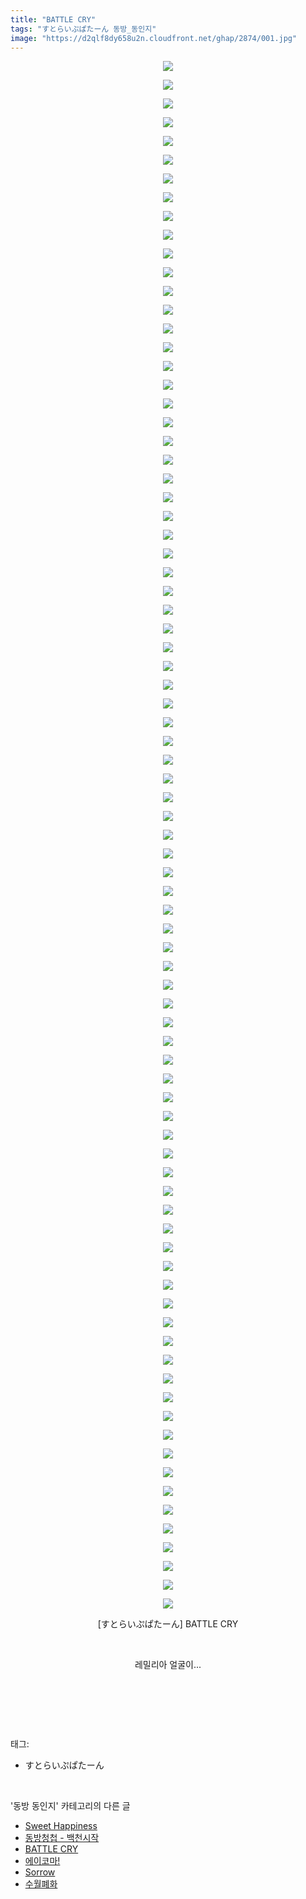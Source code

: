```yaml
---
title: "BATTLE CRY"
tags: "すとらいぷぱたーん 동방_동인지"
image: "https://d2qlf8dy658u2n.cloudfront.net/ghap/2874/001.jpg"
---
```

<div class="article">
<p style="text-align: center; clear: none; float: none;"><img src="{{ site.imgserver12 }}/ghap/2874/001.jpg"/></p>
<p style="text-align: center; clear: none; float: none;"><img src="{{ site.imgserver12 }}/ghap/2874/002.jpg"/></p>
<p style="text-align: center; clear: none; float: none;"><img src="{{ site.imgserver12 }}/ghap/2874/003.jpg"/></p>
<p style="text-align: center; clear: none; float: none;"><img src="{{ site.imgserver12 }}/ghap/2874/004.jpg"/></p>
<p style="text-align: center; clear: none; float: none;"><img src="{{ site.imgserver12 }}/ghap/2874/005.jpg"/></p>
<p style="text-align: center; clear: none; float: none;"><img src="{{ site.imgserver12 }}/ghap/2874/006.jpg"/></p>
<p style="text-align: center; clear: none; float: none;"><img src="{{ site.imgserver12 }}/ghap/2874/007.jpg"/></p>
<p style="text-align: center; clear: none; float: none;"><img src="{{ site.imgserver12 }}/ghap/2874/008.jpg"/></p>
<p style="text-align: center; clear: none; float: none;"><img src="{{ site.imgserver12 }}/ghap/2874/009.jpg"/></p>
<p style="text-align: center; clear: none; float: none;"><img src="{{ site.imgserver12 }}/ghap/2874/010.jpg"/></p>
<p style="text-align: center; clear: none; float: none;"><img src="{{ site.imgserver12 }}/ghap/2874/011.jpg"/></p>
<p style="text-align: center; clear: none; float: none;"><img src="{{ site.imgserver12 }}/ghap/2874/012.jpg"/></p>
<p style="text-align: center; clear: none; float: none;"><img src="{{ site.imgserver12 }}/ghap/2874/013.jpg"/></p>
<p style="text-align: center; clear: none; float: none;"><img src="{{ site.imgserver12 }}/ghap/2874/014.jpg"/></p>
<p style="text-align: center; clear: none; float: none;"><img src="{{ site.imgserver12 }}/ghap/2874/015.jpg"/></p>
<p style="text-align: center; clear: none; float: none;"><img src="{{ site.imgserver12 }}/ghap/2874/016.jpg"/></p>
<p style="text-align: center; clear: none; float: none;"><img src="{{ site.imgserver12 }}/ghap/2874/017.jpg"/></p>
<p style="text-align: center; clear: none; float: none;"><img src="{{ site.imgserver12 }}/ghap/2874/018.jpg"/></p>
<p style="text-align: center; clear: none; float: none;"><img src="{{ site.imgserver12 }}/ghap/2874/019.jpg"/></p>
<p style="text-align: center; clear: none; float: none;"><img src="{{ site.imgserver12 }}/ghap/2874/020.jpg"/></p>
<p style="text-align: center; clear: none; float: none;"><img src="{{ site.imgserver12 }}/ghap/2874/021.jpg"/></p>
<p style="text-align: center; clear: none; float: none;"><img src="{{ site.imgserver12 }}/ghap/2874/022.jpg"/></p>
<p style="text-align: center; clear: none; float: none;"><img src="{{ site.imgserver12 }}/ghap/2874/023.jpg"/></p>
<p style="text-align: center; clear: none; float: none;"><img src="{{ site.imgserver12 }}/ghap/2874/024.jpg"/></p>
<p style="text-align: center; clear: none; float: none;"><img src="{{ site.imgserver12 }}/ghap/2874/025.jpg"/></p>
<p style="text-align: center; clear: none; float: none;"><img src="{{ site.imgserver12 }}/ghap/2874/026.jpg"/></p>
<p style="text-align: center; clear: none; float: none;"><img src="{{ site.imgserver12 }}/ghap/2874/027.jpg"/></p>
<p style="text-align: center; clear: none; float: none;"><img src="{{ site.imgserver12 }}/ghap/2874/028.jpg"/></p>
<p style="text-align: center; clear: none; float: none;"><img src="{{ site.imgserver12 }}/ghap/2874/029.jpg"/></p>
<p style="text-align: center; clear: none; float: none;"><img src="{{ site.imgserver12 }}/ghap/2874/030.jpg"/></p>
<p style="text-align: center; clear: none; float: none;"><img src="{{ site.imgserver12 }}/ghap/2874/031.jpg"/></p>
<p style="text-align: center; clear: none; float: none;"><img src="{{ site.imgserver12 }}/ghap/2874/032.jpg"/></p>
<p style="text-align: center; clear: none; float: none;"><img src="{{ site.imgserver12 }}/ghap/2874/033.jpg"/></p>
<p style="text-align: center; clear: none; float: none;"><img src="{{ site.imgserver12 }}/ghap/2874/034.jpg"/></p>
<p style="text-align: center; clear: none; float: none;"><img src="{{ site.imgserver12 }}/ghap/2874/035.jpg"/></p>
<p style="text-align: center; clear: none; float: none;"><img src="{{ site.imgserver12 }}/ghap/2874/036.jpg"/></p>
<p style="text-align: center; clear: none; float: none;"><img src="{{ site.imgserver12 }}/ghap/2874/037.jpg"/></p>
<p style="text-align: center; clear: none; float: none;"><img src="{{ site.imgserver12 }}/ghap/2874/038.jpg"/></p>
<p style="text-align: center; clear: none; float: none;"><img src="{{ site.imgserver12 }}/ghap/2874/039.jpg"/></p>
<p style="text-align: center; clear: none; float: none;"><img src="{{ site.imgserver12 }}/ghap/2874/040.jpg"/></p>
<p style="text-align: center; clear: none; float: none;"><img src="{{ site.imgserver12 }}/ghap/2874/041.jpg"/></p>
<p style="text-align: center; clear: none; float: none;"><img src="{{ site.imgserver12 }}/ghap/2874/042.jpg"/></p>
<p style="text-align: center; clear: none; float: none;"><img src="{{ site.imgserver12 }}/ghap/2874/043.jpg"/></p>
<p style="text-align: center; clear: none; float: none;"><img src="{{ site.imgserver12 }}/ghap/2874/044.jpg"/></p>
<p style="text-align: center; clear: none; float: none;"><img src="{{ site.imgserver12 }}/ghap/2874/045.jpg"/></p>
<p style="text-align: center; clear: none; float: none;"><img src="{{ site.imgserver12 }}/ghap/2874/046.jpg"/></p>
<p style="text-align: center; clear: none; float: none;"><img src="{{ site.imgserver12 }}/ghap/2874/047.jpg"/></p>
<p style="text-align: center; clear: none; float: none;"><img src="{{ site.imgserver12 }}/ghap/2874/048.jpg"/></p>
<p style="text-align: center; clear: none; float: none;"><img src="{{ site.imgserver12 }}/ghap/2874/049.jpg"/></p>
<p style="text-align: center; clear: none; float: none;"><img src="{{ site.imgserver12 }}/ghap/2874/050.jpg"/></p>
<p style="text-align: center; clear: none; float: none;"><img src="{{ site.imgserver12 }}/ghap/2874/051.jpg"/></p>
<p style="text-align: center; clear: none; float: none;"><img src="{{ site.imgserver12 }}/ghap/2874/052.jpg"/></p>
<p style="text-align: center; clear: none; float: none;"><img src="{{ site.imgserver12 }}/ghap/2874/053.jpg"/></p>
<p style="text-align: center; clear: none; float: none;"><img src="{{ site.imgserver12 }}/ghap/2874/054.jpg"/></p>
<p style="text-align: center; clear: none; float: none;"><img src="{{ site.imgserver12 }}/ghap/2874/055.jpg"/></p>
<p style="text-align: center; clear: none; float: none;"><img src="{{ site.imgserver12 }}/ghap/2874/056.jpg"/></p>
<p style="text-align: center; clear: none; float: none;"><img src="{{ site.imgserver12 }}/ghap/2874/057.jpg"/></p>
<p style="text-align: center; clear: none; float: none;"><img src="{{ site.imgserver12 }}/ghap/2874/058.jpg"/></p>
<p style="text-align: center; clear: none; float: none;"><img src="{{ site.imgserver12 }}/ghap/2874/059.jpg"/></p>
<p style="text-align: center; clear: none; float: none;"><img src="{{ site.imgserver12 }}/ghap/2874/060.jpg"/></p>
<p style="text-align: center; clear: none; float: none;"><img src="{{ site.imgserver12 }}/ghap/2874/061.jpg"/></p>
<p style="text-align: center; clear: none; float: none;"><img src="{{ site.imgserver12 }}/ghap/2874/062.jpg"/></p>
<p style="text-align: center; clear: none; float: none;"><img src="{{ site.imgserver12 }}/ghap/2874/063.jpg"/></p>
<p style="text-align: center; clear: none; float: none;"><img src="{{ site.imgserver12 }}/ghap/2874/064.jpg"/></p>
<p style="text-align: center; clear: none; float: none;"><img src="{{ site.imgserver12 }}/ghap/2874/065.jpg"/></p>
<p style="text-align: center; clear: none; float: none;"><img src="{{ site.imgserver12 }}/ghap/2874/066.jpg"/></p>
<p style="text-align: center; clear: none; float: none;"><img src="{{ site.imgserver12 }}/ghap/2874/067.jpg"/></p>
<p style="text-align: center; clear: none; float: none;"><img src="{{ site.imgserver12 }}/ghap/2874/068.jpg"/></p>
<p style="text-align: center; clear: none; float: none;"><img src="{{ site.imgserver12 }}/ghap/2874/069.jpg"/></p>
<p style="text-align: center; clear: none; float: none;"><img src="{{ site.imgserver12 }}/ghap/2874/070.jpg"/></p>
<p style="text-align: center; clear: none; float: none;"><img src="{{ site.imgserver12 }}/ghap/2874/071.jpg"/></p>
<p style="text-align: center; clear: none; float: none;"><img src="{{ site.imgserver12 }}/ghap/2874/072.jpg"/></p>
<p style="text-align: center; clear: none; float: none;"><img src="{{ site.imgserver12 }}/ghap/2874/073.jpg"/></p>
<p style="text-align: center; clear: none; float: none;"><img src="{{ site.imgserver12 }}/ghap/2874/074.jpg"/></p>
<p style="text-align: center; clear: none; float: none;"><img src="{{ site.imgserver12 }}/ghap/2874/075.jpg"/></p>
<p style="text-align: center; clear: none; float: none;"><img src="{{ site.imgserver12 }}/ghap/2874/076.jpg"/></p>
<p style="text-align: center; clear: none; float: none;"><img src="{{ site.imgserver12 }}/ghap/2874/077.jpg"/></p>
<p style="text-align: center; clear: none; float: none;"><img src="{{ site.imgserver12 }}/ghap/2874/078.jpg"/></p>
<p style="text-align: center; clear: none; float: none;"><img src="{{ site.imgserver12 }}/ghap/2874/079.jpg"/></p>
<p style="text-align: center; clear: none; float: none;"><img src="{{ site.imgserver12 }}/ghap/2874/080.jpg"/></p>
<p style="text-align: center; clear: none; float: none;"><img src="{{ site.imgserver12 }}/ghap/2874/081.jpg"/></p>
<p style="text-align: center; clear: none; float: none;"><img src="{{ site.imgserver12 }}/ghap/2874/082.jpg"/></p>
<p style="text-align: center; clear: none; float: none;"><img src="{{ site.imgserver12 }}/ghap/2874/083.jpg"/></p>
<p style="text-align: center; clear: none; float: none;">[すとらいぷぱたーん] BATTLE CRY</p>
<p style="text-align: center; clear: none; float: none;"><br/></p>
<p style="text-align: center; clear: none; float: none;">레밀리아 얼굴이...</p>
<p style="text-align: center; clear: none; float: none;"><br/></p>
<p><br/></p>
</div><br/>
<div class="tagTrail">
<p>태그: </p>
<ul>
<li>すとらいぷぱたーん</li>
</ul>
</div><br/>
<div class="another">
<p>'동방 동인지' 카테고리의 다른 글</p>
<ul>
<li><a href="/ghap_2876">Sweet Happiness</a></li>
<li><a href="/ghap_2875">동방청첩 - 백천시작</a></li>
<li><a href="/ghap_2874">BATTLE CRY</a></li>
<li><a href="/ghap_2873">에이코마!</a></li>
<li><a href="/ghap_2872">Sorrow</a></li>
<li><a href="/ghap_2871">수월폐화</a></li>
</ul>
</div><br/>
<div class="cb_module cb_fluid">
<div class="cb_wrt cb_profile">
</div><!-- commentList close -->
</div><br/>
